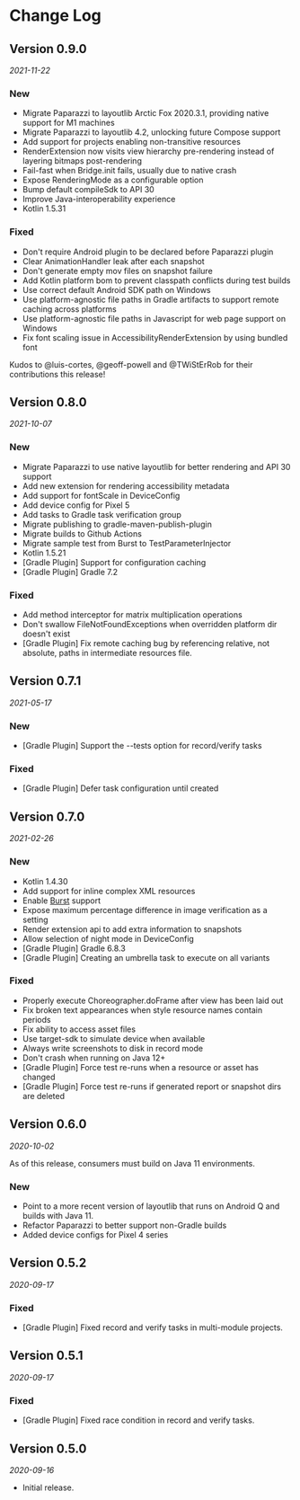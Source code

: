 Change Log
==========

## Version 0.9.0
_2021-11-22_

### New
* Migrate Paparazzi to layoutlib Arctic Fox 2020.3.1, providing native support for M1 machines 
* Migrate Paparazzi to layoutlib 4.2, unlocking future Compose support
* Add support for projects enabling non-transitive resources
* RenderExtension now visits view hierarchy pre-rendering instead of layering bitmaps post-rendering
* Fail-fast when Bridge.init fails, usually due to native crash
* Expose RenderingMode as a configurable option
* Bump default compileSdk to API 30
* Improve Java-interoperability experience
* Kotlin 1.5.31

### Fixed
* Don't require Android plugin to be declared before Paparazzi plugin
* Clear AnimationHandler leak after each snapshot
* Don't generate empty mov files on snapshot failure
* Add Kotlin platform bom to prevent classpath conflicts during test builds
* Use correct default Android SDK path on Windows
* Use platform-agnostic file paths in Gradle artifacts to support remote caching across platforms  
* Use platform-agnostic file paths in Javascript for web page support on Windows  
* Fix font scaling issue in AccessibilityRenderExtension by using bundled font

Kudos to @luis-cortes, @geoff-powell and @TWiStErRob for their contributions this release!


## Version 0.8.0
_2021-10-07_

### New
* Migrate Paparazzi to use native layoutlib for better rendering and API 30 support
* Add new extension for rendering accessibility metadata
* Add support for fontScale in DeviceConfig
* Add device config for Pixel 5
* Add tasks to Gradle task verification group
* Migrate publishing to gradle-maven-publish-plugin
* Migrate builds to Github Actions
* Migrate sample test from Burst to TestParameterInjector
* Kotlin 1.5.21
* [Gradle Plugin] Support for configuration caching
* [Gradle Plugin] Gradle 7.2

### Fixed
* Add method interceptor for matrix multiplication operations
* Don't swallow FileNotFoundExceptions when overridden platform dir doesn't exist
* [Gradle Plugin] Fix remote caching bug by referencing relative, not absolute, paths in intermediate resources file.

## Version 0.7.1
_2021-05-17_

### New
* [Gradle Plugin] Support the --tests option for record/verify tasks

### Fixed
* [Gradle Plugin] Defer task configuration until created

## Version 0.7.0
_2021-02-26_

### New
* Kotlin 1.4.30
* Add support for inline complex XML resources
* Enable [Burst](https://github.com/square/burst) support
* Expose maximum percentage difference in image verification as a setting
* Render extension api to add extra information to snapshots
* Allow selection of night mode in DeviceConfig
* [Gradle Plugin] Gradle 6.8.3
* [Gradle Plugin] Creating an umbrella task to execute on all variants

### Fixed
* Properly execute Choreographer.doFrame after view has been laid out
* Fix broken text appearances when style resource names contain periods
* Fix ability to access asset files
* Use target-sdk to simulate device when available
* Always write screenshots to disk in record mode
* Don't crash when running on Java 12+
* [Gradle Plugin] Force test re-runs when a resource or asset has changed
* [Gradle Plugin] Force test re-runs if generated report or snapshot dirs are deleted

## Version 0.6.0
_2020-10-02_

As of this release, consumers must build on Java 11 environments.

### New
* Point to a more recent version of layoutlib that runs on Android Q and builds with Java 11.
* Refactor Paparazzi to better support non-Gradle builds
* Added device configs for Pixel 4 series

## Version 0.5.2
_2020-09-17_

### Fixed
* [Gradle Plugin] Fixed record and verify tasks in multi-module projects.

## Version 0.5.1
_2020-09-17_

### Fixed
* [Gradle Plugin] Fixed race condition in record and verify tasks.

## Version 0.5.0
_2020-09-16_

* Initial release.
